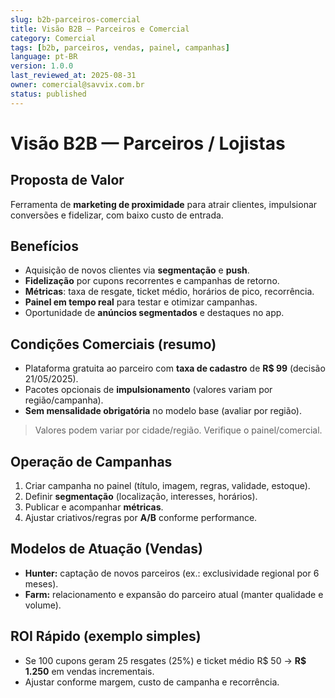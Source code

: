 ```yaml
---
slug: b2b-parceiros-comercial
title: Visão B2B — Parceiros e Comercial
category: Comercial
tags: [b2b, parceiros, vendas, painel, campanhas]
language: pt-BR
version: 1.0.0
last_reviewed_at: 2025-08-31
owner: comercial@savvix.com.br
status: published
---
```


# Visão B2B — Parceiros / Lojistas

## Proposta de Valor
Ferramenta de **marketing de proximidade** para atrair clientes, impulsionar conversões e fidelizar, com baixo custo de entrada.

## Benefícios
- Aquisição de novos clientes via **segmentação** e **push**.
- **Fidelização** por cupons recorrentes e campanhas de retorno.
- **Métricas**: taxa de resgate, ticket médio, horários de pico, recorrência.
- **Painel em tempo real** para testar e otimizar campanhas.
- Oportunidade de **anúncios segmentados** e destaques no app.

## Condições Comerciais (resumo)
- Plataforma gratuita ao parceiro com **taxa de cadastro** de **R$ 99** (decisão 21/05/2025).
- Pacotes opcionais de **impulsionamento** (valores variam por região/campanha).
- **Sem mensalidade obrigatória** no modelo base (avaliar por região).
> Valores podem variar por cidade/região. Verifique o painel/comercial.

## Operação de Campanhas
1. Criar campanha no painel (título, imagem, regras, validade, estoque).
2. Definir **segmentação** (localização, interesses, horários).
3. Publicar e acompanhar **métricas**.
4. Ajustar criativos/regras por **A/B** conforme performance.

## Modelos de Atuação (Vendas)
- **Hunter:** captação de novos parceiros (ex.: exclusividade regional por 6 meses).
- **Farm:** relacionamento e expansão do parceiro atual (manter qualidade e volume).

## ROI Rápido (exemplo simples)
- Se 100 cupons geram 25 resgates (25%) e ticket médio R$ 50 → **R$ 1.250** em vendas incrementais.
- Ajustar conforme margem, custo de campanha e recorrência.
